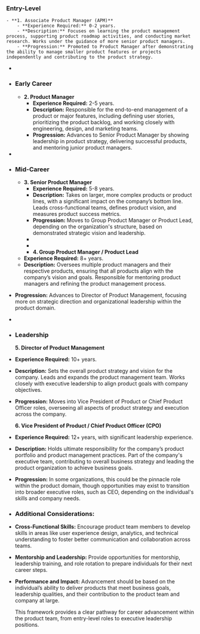 ### Entry-Level
	- **1. Associate Product Manager (APM)**
		- **Experience Required:** 0-2 years.
		- **Description:** Focuses on learning the product management process, supporting product roadmap activities, and conducting market research. Works under the guidance of more senior product managers.
		- **Progression:** Promoted to Product Manager after demonstrating the ability to manage smaller product features or projects independently and contributing to the product strategy.
-
- ### Early Career
	- **2. Product Manager**
		- **Experience Required:** 2-5 years.
		- **Description:** Responsible for the end-to-end management of a product or major features, including defining user stories, prioritizing the product backlog, and working closely with engineering, design, and marketing teams.
		- **Progression:** Advances to Senior Product Manager by showing leadership in product strategy, delivering successful products, and mentoring junior product managers.
-
- ### Mid-Career
	- **3. Senior Product Manager**
		- **Experience Required:** 5-8 years.
		- **Description:** Takes on larger, more complex products or product lines, with a significant impact on the company’s bottom line. Leads cross-functional teams, defines product vision, and measures product success metrics.
		- **Progression:** Moves to Group Product Manager or Product Lead, depending on the organization's structure, based on demonstrated strategic vision and leadership.
		-
		-
		- **4. Group Product Manager / Product Lead**
    - **Experience Required:** 8+ years.
    - **Description:** Oversees multiple product managers and their respective products, ensuring that all products align with the company’s vision and goals. Responsible for mentoring product managers and refining the product management process.
- **Progression:** Advances to Director of Product Management, focusing more on strategic direction and organizational leadership within the product domain.
-
- ### Leadership
  
  **5. Director of Product Management**
- **Experience Required:** 10+ years.
- **Description:** Sets the overall product strategy and vision for the company. Leads and expands the product management team. Works closely with executive leadership to align product goals with company objectives.
- **Progression:** Moves into Vice President of Product or Chief Product Officer roles, overseeing all aspects of product strategy and execution across the company.
  
  **6. Vice President of Product / Chief Product Officer (CPO)**
- **Experience Required:** 12+ years, with significant leadership experience.
- **Description:** Holds ultimate responsibility for the company’s product portfolio and product management practices. Part of the company's executive team, contributing to overall business strategy and leading the product organization to achieve business goals.
- **Progression:** In some organizations, this could be the pinnacle role within the product domain, though opportunities may exist to transition into broader executive roles, such as CEO, depending on the individual's skills and company needs.
- ### Additional Considerations:
- **Cross-Functional Skills:** Encourage product team members to develop skills in areas like user experience design, analytics, and technical understanding to foster better communication and collaboration across teams.
- **Mentorship and Leadership:** Provide opportunities for mentorship, leadership training, and role rotation to prepare individuals for their next career steps.
- **Performance and Impact:** Advancement should be based on the individual’s ability to deliver products that meet business goals, leadership qualities, and their contribution to the product team and company at large.
  
  This framework provides a clear pathway for career advancement within the product team, from entry-level roles to executive leadership positions.
